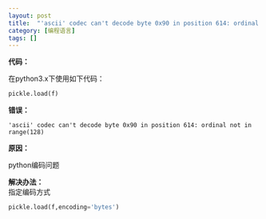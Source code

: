 ```yaml
---
layout: post
title:  "'ascii' codec can't decode byte 0x90 in position 614: ordinal not in range(128)"
category: [编程语言]
tags: []
---
```


**代码：**  

在python3.x下使用如下代码：  
```python
pickle.load(f)
```

**错误：**  

```
'ascii' codec can't decode byte 0x90 in position 614: ordinal not in range(128)
```

<!-- more -->

**原因：**  

python编码问题

**解决办法：**  
指定编码方式   
```python
pickle.load(f,encoding='bytes')
```